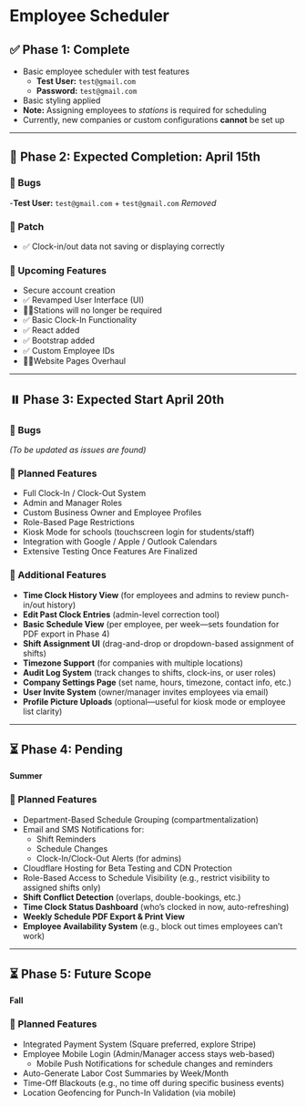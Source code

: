 # Employee Scheduler

## ✅ Phase 1: Complete

- Basic employee scheduler with test features  
  - **Test User:** `test@gmail.com`  
  - **Password:** `test@gmail.com`  
- Basic styling applied  
- **Note:** Assigning employees to *stations* is required for scheduling  
- Currently, new companies or custom configurations **cannot** be set up  

---

## 🚀 Phase 2: Expected Completion: April 15th

### 🐞 Bugs
-**Test User:** `test@gmail.com` + `test@gmail.com`  *Removed*

### 🔧 Patch
- ✅ Clock-in/out data not saving or displaying correctly

### 🔧 Upcoming Features
- Secure account creation  
- ✅ Revamped User Interface (UI)  
- 🔧🔧Stations will no longer be required  
- ✅ Basic Clock-In Functionality  
- ✅ React added  
- ✅ Bootstrap added  
- ✅ Custom Employee IDs  
- 🔧🔧Website Pages Overhaul

---

## ⏸️ Phase 3: Expected Start April 20th

### 🐞 Bugs  
_(To be updated as issues are found)_

### 🔧 Planned Features
- Full Clock-In / Clock-Out System  
- Admin and Manager Roles  
- Custom Business Owner and Employee Profiles  
- Role-Based Page Restrictions  
- Kiosk Mode for schools (touchscreen login for students/staff)  
- Integration with Google / Apple / Outlook Calendars  
- Extensive Testing Once Features Are Finalized  

### 🧩 Additional Features
- **Time Clock History View** (for employees and admins to review punch-in/out history)  
- **Edit Past Clock Entries** (admin-level correction tool)  
- **Basic Schedule View** (per employee, per week—sets foundation for PDF export in Phase 4)  
- **Shift Assignment UI** (drag-and-drop or dropdown-based assignment of shifts)  
- **Timezone Support** (for companies with multiple locations)  
- **Audit Log System** (track changes to shifts, clock-ins, or user roles)  
- **Company Settings Page** (set name, hours, timezone, contact info, etc.)  
- **User Invite System** (owner/manager invites employees via email)  
- **Profile Picture Uploads** (optional—useful for kiosk mode or employee list clarity)

---

## ⏳ Phase 4: Pending  
**Summer**

### 📌 Planned Features
- Department-Based Schedule Grouping (compartmentalization)  
- Email and SMS Notifications for:  
  - Shift Reminders  
  - Schedule Changes  
  - Clock-In/Clock-Out Alerts (for admins)  
- Cloudflare Hosting for Beta Testing and CDN Protection  
- Role-Based Access to Schedule Visibility (e.g., restrict visibility to assigned shifts only)  
- **Shift Conflict Detection** (overlaps, double-bookings, etc.)  
- **Time Clock Status Dashboard** (who’s clocked in now, auto-refreshing)  
- **Weekly Schedule PDF Export & Print View**  
- **Employee Availability System** (e.g., block out times employees can’t work)

---

## ⏳ Phase 5: Future Scope  
**Fall**

### 📌 Planned Features
- Integrated Payment System (Square preferred, explore Stripe)  
- Employee Mobile Login (Admin/Manager access stays web-based)  
  - Mobile Push Notifications for schedule changes and reminders  
- Auto-Generate Labor Cost Summaries by Week/Month  
- Time-Off Blackouts (e.g., no time off during specific business events)  
- Location Geofencing for Punch-In Validation (via mobile)
